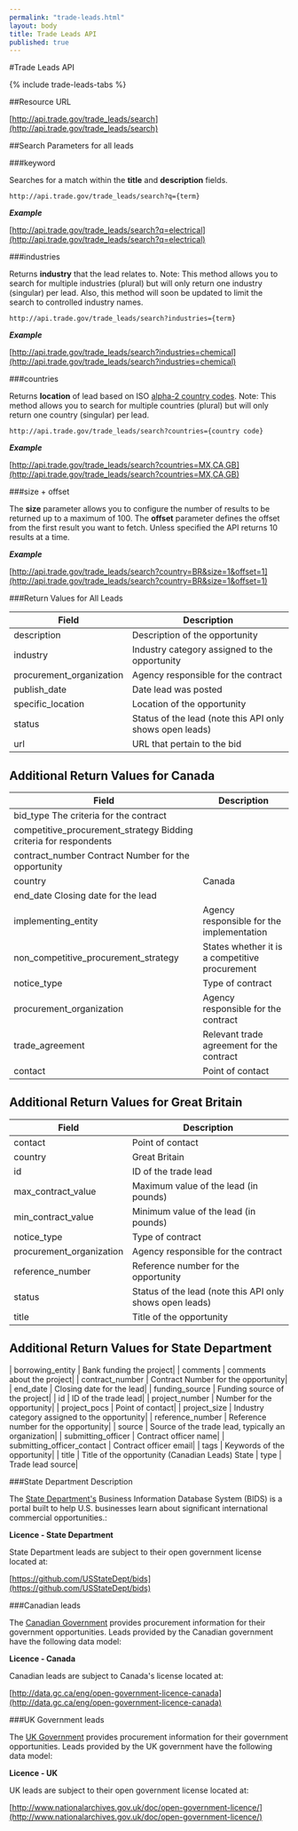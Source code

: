 ```yaml
---
permalink: "trade-leads.html"
layout: body
title: Trade Leads API
published: true
---
```


#Trade Leads API

{% include trade-leads-tabs %}

##Resource URL

[http://api.trade.gov/trade_leads/search](http://api.trade.gov/trade_leads/search)

##Search Parameters for all leads

###keyword

Searches for a match within the **title** and **description** fields.

    http://api.trade.gov/trade_leads/search?q={term}

**_Example_**

[http://api.trade.gov/trade_leads/search?q=electrical](http://api.trade.gov/trade_leads/search?q=electrical)

###industries

Returns **industry** that the lead relates to.  Note:  This method allows you to search for multiple industries (plural) but will only return one industry (singular) per lead.  Also, this method will soon be updated to limit the search to controlled industry names.

    http://api.trade.gov/trade_leads/search?industries={term}

**_Example_**

[http://api.trade.gov/trade_leads/search?industries=chemical](http://api.trade.gov/trade_leads/search?industries=chemical)

###countries

Returns **location** of lead based on ISO [alpha-2 country codes](http://www.iso.org/iso/home/standards/country_codes/country_names_and_code_elements.htm).  Note:  This method allows you to search for multiple countries (plural) but will only return one country (singular) per lead.  

    http://api.trade.gov/trade_leads/search?countries={country code}
    
**_Example_**

[http://api.trade.gov/trade_leads/search?countries=MX,CA,GB](http://api.trade.gov/trade_leads/search?countries=MX,CA,GB)

###size + offset

The **size** parameter allows you to configure the number of results to be returned up to a maximum of 100. The **offset** parameter defines the offset from the first result you want to fetch. Unless specified the API returns 10 results at a time.

**_Example_**

[http://api.trade.gov/trade_leads/search?country=BR&size=1&offset=1](http://api.trade.gov/trade_leads/search?country=BR&size=1&offset=1)


###Return Values for All Leads


| Field	| Description |
| ------| -------------|
| description | Description of the opportunity |
| industry | Industry category assigned to the opportunity | 
| procurement_organization | Agency responsible for the contract | 
| publish_date | Date lead was posted | 
| specific_location | Location of the opportunity | 
| status | Status of the lead (note this API only shows open leads) |
| url  | URL that pertain to the bid |

## Additional Return Values for Canada

| Field	| Description |
| ------| -------------|
| bid_type 	 The criteria for the contract  |
| competitive_procurement_strategy 	 Bidding criteria for respondents |
| contract_number 	 Contract Number for the opportunity |
| country | Canada |
| end_date	 Closing date for the lead |
| implementing_entity | Agency responsible for the implementation |
| non_competitive_procurement_strategy | States whether it is a competitive procurement |
| notice_type | Type of contract |
| procurement_organization | Agency responsible for the contract |
| trade_agreement | Relevant trade agreement for the contract | 
| contact | Point of contact |

## Additional Return Values for Great Britain

| Field	| Description |
| ------| -------------|
| contact | Point of contact |
| country | Great Britain |
| id | ID of the trade lead |
| max_contract_value  | Maximum value of the lead (in pounds) |
| min_contract_value | Minimum value of the lead (in pounds) |
| notice_type | Type of contract |
| procurement_organization 	| Agency responsible for the contract |
| reference_number | Reference number for the opportunity |
| status | Status of the lead (note this API only shows open leads) |
| title| Title of the opportunity |

## Additional Return Values for State Department

| borrowing_entity | Bank funding the project|
| comments | comments about the project|
| contract_number | Contract Number for the opportunity|
| end_date | Closing date for the lead|
| funding_source | Funding source of the project|
| id | ID of the trade lead|
| project_number | Number for the opportunity|
| project_pocs | Point of contact|
| project_size | Industry category assigned to the opportunity|
| reference_number | Reference number for the opportunity|
| source | Source of the trade lead, typically an organization|
| submitting_officer | Contract officer name|
| submitting_officer_contact | Contract officer email|
| tags | Keywords of the opportunity|
| title | Title of the opportunity (Canadian Leads)	State
| type | Trade lead source|

###State Department Description

The [State Department's](http://bids.state.gov/) Business Information Database System (BIDS) is a portal built to help U.S. businesses learn about significant international commercial opportunities.:

**Licence - State Department**

State Department leads are subject to their open government license located at:

[https://github.com/USStateDept/bids](https://github.com/USStateDept/bids)

###Canadian leads

The [Canadian Government](https://buyandsell.gc.ca/procurement-data/) provides procurement information for their government opportunities.  Leads provided by the Canadian government have the following data model:

**Licence - Canada**

Canadian leads are subject to Canada's license located at:

[http://data.gc.ca/eng/open-government-licence-canada](http://data.gc.ca/eng/open-government-licence-canada)

###UK Government leads

The [UK Government](https://www.contractsfinder.businesslink.gov.uk/) provides procurement information for their government opportunities. Leads provided by the UK government have the following data model:

**Licence - UK**

UK leads are subject to their open government license located at:

[http://www.nationalarchives.gov.uk/doc/open-government-licence/](http://www.nationalarchives.gov.uk/doc/open-government-licence/)

